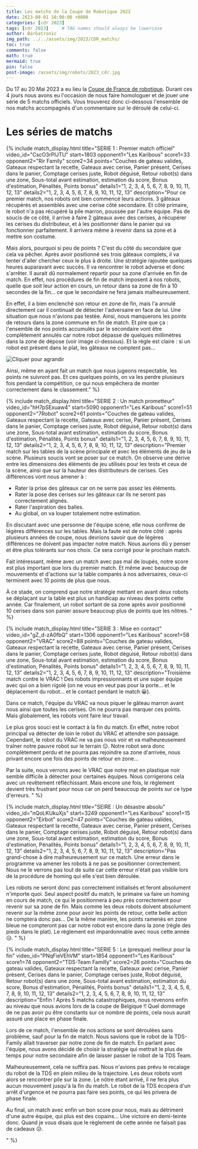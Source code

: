 ```yaml
---
title: Les matchs de la Coupe de Robotique 2023
date: 2023-08-01 10:00:00 +0800
categories: [cdr 2023]
tags: [cdr 2023]     # TAG names should always be lowercase
author: Barbatronic
img_path: ../../assets/img/2023/CDR_matchs/
toc: true
comments: false
math: true
mermaid: true
pin: false
post-image: /assets/img/robots/2023_cdr.jpg
---
```


Du 17 au 20 Mai 2023 a eu lieu la [Coupe de France de robotique](https://www.coupederobotique.fr/). Durant ces 4 jours nous avons eu l'occasion de nous faire homologuer et de jouer une série de 5 matchs officiels. Vous trouverez donc ci-dessous l'ensemble de nos matchs accompagnés d'un commentaire sur le déroulé de celui-ci. 

# Les séries de matchs

{% include match_display.html 
title="SERIE 1 : Premier match officiel" 
video_id="CscO3rPIJTU" 
start=1803 
opponent1="Les Karibous" 
score1=33 
opponent2="Rir Family" 
score2=34 
points="Couches de gateau valides, Gateaux respectant la recette, Gateaux avec cerise, Panier présent, Cerises dans le panier, Comptage cerises juste, Robot déguisé, Retour robot(s) dans une zone, Sous-total avant estimation, estimation du score, Bonus d'estimation, Pénalités, Points bonus"
details1="1, 2, 3, 4, 5, 6, 7, 8, 9, 10, 11, 12, 13"
details2="1, 2, 3, 4, 5, 6, 7, 8, 9, 10, 11, 12, 13"
description="Pour ce premier match, nos robots ont bien commencé leurs actions. 3 gâteaux récupérés et assemblés avec une cerise côté secondaire. Et côté primaire, le robot n'a pas récupéré la pile marron, poussée par l'autre équipe. Pas de soucis de ce côté, il arrive à faire 2 gâteaux avec des cerises, à récupérer les cerises du distributeur, et à les positionner dans le panier qui va fonctionner parfaitement. Il arrivera même à revenir dans sa zone et à mettre son costume.

Mais alors, pourquoi si peu de points ? C'est du côté du secondaire que cela va pêcher. Après avoir positionné ses trois gâteaux complets, il va tenter d'aller chercher ceux le plus à droite. Une stratégie rajoutée quelques heures auparavant avec succès. Il va rencontrer le robot adverse et donc s'arrêter. Il aurait dû normalement repartir pour sa zone d'arrivée en fin de match. En effet, nos procédures de fin de match imposent à nos robots, quelle que soit leur action en cours, un retour dans sa zone de fin à 10 secondes de la fin... ce que le secondaire ne fera jamais malheureusement.

En effet, il a bien enclenché son retour en zone de fin, mais l'a annulé directement car il continuait de détecter l'adversaire en face de lui. Une situation que nous n'avions pas testée. Ainsi, nous manquerons les points de retours dans la zone commune en fin de match. Et pire que ça : l'ensemble de nos points accumulés par le secondaire vont être complètement annulés car notre robot dépasse de quelques millimètres dans la zone de dépose (voir image ci-dessous). Et la règle est claire : si un robot est présent dans le plat, les gâteaux ne comptent pas...

![Cliquer pour agrandir](IMG_20230518_095035.jpg)

Ainsi, même en ayant fait un match que nous jugeons respectable, les points ne suivront pas. Et ces quelques points, on va les perdre plusieurs fois pendant la compétition, ce qui nous empêchera de monter correctement dans le classement." 
%}

{% include match_display.html 
title="SERIE 2 : Un match prometteur" 
video_id="hH7pSExuaw4" 
start=5090 
opponent1="Les Karibous" 
score1=51 
opponent2="7Robot" 
score2=61 
points="Couches de gateau valides, Gateaux respectant la recette, Gateaux avec cerise, Panier présent, Cerises dans le panier, Comptage cerises juste, Robot déguisé, Retour robot(s) dans une zone, Sous-total avant estimation, estimation du score, Bonus d'estimation, Pénalités, Points bonus"
details1="1, 2, 3, 4, 5, 6, 7, 8, 9, 10, 11, 12, 13"
details2="1, 2, 3, 4, 5, 6, 7, 8, 9, 10, 11, 12, 13"
description="Premier match sur les tables de la scène principale et avec les éléments de jeu de la scène. Plusieurs soucis vont se poser sur ce match. On observe une dérive entre les dimensions des éléments de jeu utilisés pour les tests et ceux de la scène, ainsi que sur la hauteur des distributeurs de cerises. Ces différences vont nous amener à :

- Rater la prise des gâteaux car on ne serre pas assez les éléments.
- Rater la pose des cerises sur les gâteaux car ils ne seront pas correctement alignés.
- Rater l'aspiration des balles.
- Au global, on va louper totalement notre estimation.

En discutant avec une personne de l'équipe scène, elle nous confirme de légères différences sur les tables. Mais la faute est de notre côté : après plusieurs années de coupe, nous devrions savoir que de légères différences ne doivent pas impacter notre match. Nous aurions dû y penser et être plus tolérants sur nos choix. Ce sera corrigé pour le prochain match.

Fait intéressant, même avec un match avec pas mal de loupés, notre score est plus important que lors du premier match. Et même avec beaucoup de mouvements et d'actions sur la table comparés à nos adversaires, ceux-ci terminent avec 10 points de plus que nous.

À ce stade, on comprend que notre stratégie mettant en avant deux robots se déplaçant sur la table est plus un handicap au niveau des points cette année. Car finalement, un robot sortant de sa zone après avoir positionné 10 cerises dans son panier assure beaucoup plus de points que les nôtres.
" 
%}

{% include match_display.html 
title="SERIE 3 : Mise en contact" 
video_id="gZ_d-zA0fbQ" 
start=1306 
opponent1="Les Karibous" 
score1=58 
opponent2="VRAC" 
score2=88 
points="Couches de gateau valides, Gateaux respectant la recette, Gateaux avec cerise, Panier présent, Cerises dans le panier, Comptage cerises juste, Robot déguisé, Retour robot(s) dans une zone, Sous-total avant estimation, estimation du score, Bonus d'estimation, Pénalités, Points bonus"
details1="1, 2, 3, 4, 5, 6, 7, 8, 9, 10, 11, 12, 13"
details2="1, 2, 3, 4, 5, 6, 7, 8, 9, 10, 11, 12, 13"
description="Troisième match contre le VRAC ! Des robots impressionnants et une super équipe avec qui on a bien rigolé (on ne vous en veut pas pour la porte... et le déplacement du robot... et le contact pendant le match 😀).

Dans ce match, l'équipe du VRAC va nous piquer le gâteau marron avant nous ainsi que toutes les cerises. On ne pourra pas marquer ces points. Mais globalement, les robots vont faire leur travail.

Le plus gros souci est le contact à la fin du match. En effet, notre robot principal va détecter de loin le robot du VRAC et attendre son passage. Cependant, le robot du VRAC ne va pas nous voir et va malheureusement traîner notre pauvre robot sur le terrain 😑. Notre robot sera donc complètement perdu et ne pourra pas rejoindre sa zone d'arrivée, nous privant encore une fois des points de retour en zone...

Par la suite, nous verrons avec le VRAC que notre mat en plastique noir semble difficile à détecter pour certaines équipes. Nous corrigerons cela avec un revêtement réfléchissant. Mais encore une fois, le règlement devient très frustrant pour nous car on perd beaucoup de points sur ce type d'erreurs.
" 
%}

{% include match_display.html 
title="SEIRE : Un désastre absolu" 
video_id="nQoLKUkuXjs" 
start=3249 
opponent1="Les Karibous" 
score1=15 
opponent2="Eirbot" 
score2=47 
points="Couches de gateau valides, Gateaux respectant la recette, Gateaux avec cerise, Panier présent, Cerises dans le panier, Comptage cerises juste, Robot déguisé, Retour robot(s) dans une zone, Sous-total avant estimation, estimation du score, Bonus d'estimation, Pénalités, Points bonus"
details1="1, 2, 3, 4, 5, 6, 7, 8, 9, 10, 11, 12, 13"
details2="1, 2, 3, 4, 5, 6, 7, 8, 9, 10, 11, 12, 13"
description="Pas grand-chose à dire malheureusement sur ce match. Une erreur dans le programme va amener les robots à ne pas se positionner correctement. Nous ne le verrons pas tout de suite car cette erreur n'était pas visible lors de la procédure de homing qui elle s'est bien déroulée.

Les robots ne seront donc pas correctement initialisés et feront absolument n'importe quoi. Seul aspect positif du match, le primaire va faire un homing en cours de match, ce qui le positionnera à peu près correctement pour revenir sur sa zone de fin. Mais comme les deux robots doivent absolument revenir sur la même zone pour avoir les points de retour, cette belle action ne comptera donc pas... De la même manière, les points ramenés en zone bleue ne compteront pas car notre robot est encore dans la zone (règle des pieds dans le plat). Le règlement est impardonnable avec nous cette année 😥.
" 
%}

{% include match_display.html 
title="SERIE 5 : Le (presque) meilleur pour la fin" 
video_id="PNqFieVEhVM" 
start=1854 
opponent1="Les Karibous" 
score1=74 
opponent2="TDS-Team Familly" 
score2=26 
points="Couches de gateau valides, Gateaux respectant la recette, Gateaux avec cerise, Panier présent, Cerises dans le panier, Comptage cerises juste, Robot déguisé, Retour robot(s) dans une zone, Sous-total avant estimation, estimation du score, Bonus d'estimation, Pénalités, Points bonus"
details1="1, 2, 3, 4, 5, 6, 7, 8, 9, 10, 11, 12, 13"
details2="1, 2, 3, 4, 5, 6, 7, 8, 9, 10, 11, 12, 13"
description="Enfin ! Après 5 matchs catastrophiques, nous revenons enfin au niveau que nous avions lors de la coupe de Belgique !! Quel dommage de ne pas avoir pu être constants sur ce nombre de points, cela nous aurait assuré une place en phase finale.

Lors de ce match, l'ensemble de nos actions se sont déroulées sans problème, sauf pour la fin de match. Nous savions que le robot de la TDS-Family allait traverser par notre zone de fin de match. En parlant avec l'équipe, nous avons décidé de choisir la stratégie qui mettrait le plus de temps pour notre secondaire afin de laisser passer le robot de la TDS Team. 

Malheureusement, cela ne suffira pas. Nous n'avions pas prévu le recalage du robot de la TDS en plein milieu de la trajectoire. Les deux robots vont alors se rencontrer pile sur la zone. Le nôtre étant arrivé, il ne fera plus aucun mouvement jusqu'à la fin du match. Le robot de la TDS écopera d'un arrêt d'urgence et ne pourra pas faire ses points, ce qui les privera de phase finale.

Au final, un match avec enfin un bon score pour nous, mais au détriment d'une autre équipe, qui plus est des copains... Une victoire en demi-teinte donc. Quand je vous disais que le règlement de cette année ne faisait pas de cadeaux 😥.

" 
%}
